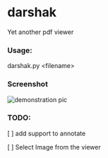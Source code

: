 # darshak
Yet another pdf viewer 

### Usage: 
darshak.py <filename\>

### Screenshot 

![demonstration pic](https://github.com/srbhp/solid-potato/raw/master/darshak.png)

### TODO:
[ ] add support to annotate

[ ] Select Image from the viewer

